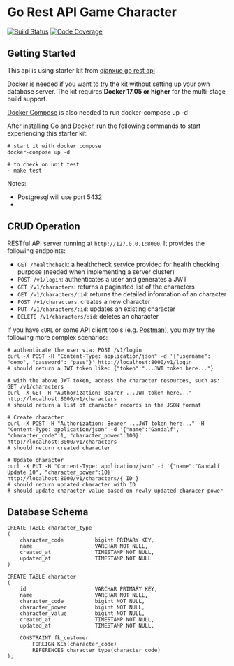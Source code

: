 
# Go Rest API Game Character

[![Build Status](https://github.com/HikvIneH/go-rest-game-character/workflows/build/badge.svg)](https://github.com/HikvIneH/go-rest-game-character/actions?query=workflow%3Abuild)
[![Code Coverage](https://codecov.io/gh/HikvIneH/go-rest-game-character/branch/master/graph/badge.svg)](https://codecov.io/gh/HikvIneH/go-rest-game-character)

## Getting Started

This api is using starter kit from [qianxue go rest api](https://github.com/qiangxue/go-rest-ap)


[Docker](https://www.docker.com/get-started) is needed if you want to try the kit without setting up your
own database server. The kit requires **Docker 17.05 or higher** for the multi-stage build support.

[Docker Compose](https://docs.docker.com/compose/) is also needed to run docker-compose up -d

After installing Go and Docker, run the following commands to start experiencing this starter kit:

```shell
# start it with docker compose
docker-compose up -d

# to check on unit test 
~ make test

```
Notes:
- Postgresql will use port 5432
- 


## CRUD Operation

RESTful API server running at `http://127.0.0.1:8000`. It provides the following endpoints:

* `GET /healthcheck`: a healthcheck service provided for health checking purpose (needed when implementing a server cluster)
* `POST /v1/login`: authenticates a user and generates a JWT
* `GET /v1/characters`: returns a paginated list of the characters
* `GET /v1/characters/:id`: returns the detailed information of an character
* `POST /v1/characters`: creates a new character
* `PUT /v1/characters/:id`: updates an existing character
* `DELETE /v1/characters/:id`: deletes an character


If you have `cURL` or some API client tools (e.g. [Postman](https://www.getpostman.com/)), you may try the following 
more complex scenarios:

```shell
# authenticate the user via: POST /v1/login
curl -X POST -H "Content-Type: application/json" -d '{"username": "demo", "password": "pass"}' http://localhost:8000/v1/login
# should return a JWT token like: {"token":"...JWT token here..."}

# with the above JWT token, access the character resources, such as: GET /v1/characters
curl -X GET -H "Authorization: Bearer ...JWT token here..." http://localhost:8000/v1/characters
# should return a list of character records in the JSON format

# Create character
curl -X POST -H "Authorization: Bearer ...JWT token here..." -H "Content-Type: application/json" -d '{"name":"Gandalf", "character_code":1, "character_power":100}' http://localhost:8000/v1/characters
# should return created character

# Update character
curl -X PUT -H "Content-Type: application/json" -d '{"name":"Gandalf Update 10", "character_power":10}' http://localhost:8000/v1/characters/{ ID }
# should return updated character with ID
# should update character value based on newly updated characer power
```

## Database Schema

```
CREATE TABLE character_type
(
    character_code          bigint PRIMARY KEY,
    name                    VARCHAR NOT NULL,
    created_at              TIMESTAMP NOT NULL,
    updated_at              TIMESTAMP NOT NULL
)

CREATE TABLE character
(
    id                      VARCHAR PRIMARY KEY,
    name                    VARCHAR NOT NULL,
    character_code          bigint NOT NULL,
    character_power         bigint NOT NULL,
    character_value         bigint NOT NULL,
    created_at              TIMESTAMP NOT NULL,
    updated_at              TIMESTAMP NOT NULL,

    CONSTRAINT fk_customer
        FOREIGN KEY(character_code) 
        REFERENCES character_type(character_code)
);
```